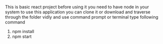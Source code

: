 This is basic react project before using it you need to have node in your system to use this application you can clone it or download and traverse through the folder vidly and use command prompt or terminal type following command
1. npm install
2. npm start
